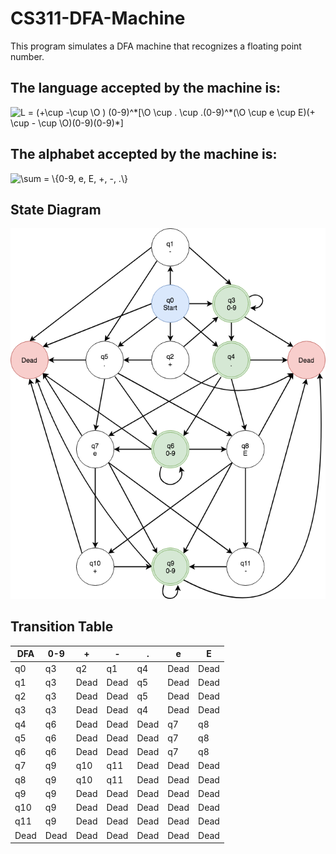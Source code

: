 # CS311-DFA-Machine
This program simulates a DFA machine that recognizes a floating point number.

## The language accepted by the machine is:
<img src="https://latex.codecogs.com/gif.latex?L&space;=&space;(&plus;\cup&space;-\cup&space;\O&space;)&space;(0-9)^*[\O&space;\cup&space;.&space;\cup&space;.(0-9)^*(\O&space;\cup&space;e&space;\cup&space;E)(&plus;&space;\cup&space;-&space;\cup&space;\O)(0-9)(0-9)*]" title="L = (+\cup -\cup \O ) (0-9)^*[\O \cup . \cup .(0-9)^*(\O \cup e \cup E)(+ \cup - \cup \O)(0-9)(0-9)*]" />

## The alphabet accepted by the machine is:
<img src="https://latex.codecogs.com/gif.latex?\sum&space;=&space;\{0-9,&space;e,&space;E,&space;&plus;,&space;-,&space;.\}" title="\sum = \{0-9, e, E, +, -, .\}" />

## State Diagram
<img src="img/floatpoint.png" />

## Transition Table
DFA | 0-9  | +    | -    | .    | e    | E
--- | ---- | ---- | ---- | ---- | ---- | ----
q0  | q3   | q2   | q1   | q4   | Dead | Dead
q1  | q3   | Dead | Dead | q5   | Dead | Dead
q2  | q3   | Dead | Dead | q5   | Dead | Dead
q3  | q3   | Dead | Dead | q4   | Dead | Dead
q4  | q6   | Dead | Dead | Dead | q7   | q8
q5  | q6   | Dead | Dead | Dead | q7   | q8
q6  | q6   | Dead | Dead | Dead | q7   | q8
q7  | q9   | q10  | q11  | Dead | Dead | Dead
q8  | q9   | q10  | q11  | Dead | Dead | Dead
q9  | q9   | Dead | Dead | Dead | Dead | Dead
q10 | q9   | Dead | Dead | Dead | Dead | Dead
q11 | q9   | Dead | Dead | Dead | Dead | Dead
Dead| Dead | Dead | Dead | Dead | Dead | Dead
